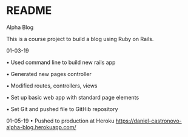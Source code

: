 # README

Alpha Blog

This is a course project to build a blog using Ruby on Rails.

01-03-19

  •	Used command line to build new rails app

  •	Generated new pages controller

  •	Modified routes, controllers, views

  •	Set up basic web app with standard page elements

  •	Set Git and pushed file to GitHib repository

01-05-19
•	Pushed to production at Heroku https://daniel-castronovo-alpha-blog.herokuapp.com/
